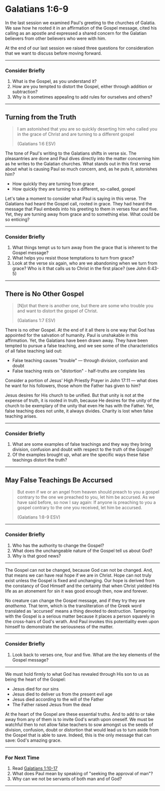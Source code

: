 # Galatians 1:6-9

In the last session we examined Paul's greeting to the churches of Galatia. We saw how he rooted it in an affirmation of the Gospel message, cited his calling as an apostle and expressed a shared concern for the Galatian believers from other believers who were with him.

At the end of our last session we raised three questions for consideration that we want to discuss before moving forward.

---

### Consider Briefly

1. What is the Gospel, as you understand it?
2. How are you tempted to distort the Gospel, either through addition or subtraction?
3. Why is it sometimes appealing to add rules for ourselves and others?

---

## Turning from the Truth

> I am astonished that you are so quickly deserting him who called you in the grace of Christ and are turning to a different gospel
> 
> (Galatians 1:6 ESV)

The tone of Paul's writing to the Galatians shifts in verse six. The pleasantries are done and Paul dives directly into the matter concerning him as he writes to the Galatian churches. What stands out in this first verse about what is causing Paul so much concern, and, as he puts it, astonishes him?

* How quickly they are turning from grace
* How quickly they are turning to a different, so-called, gospel

Let's take a moment to consider what Paul is saying in this verse. The Galatians had heard the Gospel call, rooted in grace. They had heard the message that Paul embeds into his greeting to them in verses four and five. Yet, they are turning away from grace and to something else. What could be so enticing?

---

### Consider Briefly

1. What things tempt us to turn away from the grace that is inherent to the Gospel message?
2. What helps you resist those temptations to turn from grace?
3. Look at the verse six again, who are we abandoning when we turn from grace? Who is it that calls us to Christ in the first place? (see John 6:43-5)

---

## There is No Other Gospel

> [N]ot that there is another one, but there are some who trouble you and want to distort the gospel of Christ.
>
> (Galatians 1:7 ESV)

There is no other Gospel. At the end of it all there is one way that God has appointed for the salvation of humanity. Paul is unshakable in this affirmation. Yet, the Galatians have been drawn away. They have been tempted to pursue a false teaching, and we see some of the characteristics of all false teaching laid out:

* False teaching causes "trouble" — through division, confusion and doubt
* False teaching rests on "distortion" - half-truths are complete lies

Consider a portion of Jesus' High Priestly Prayer in John 17:11 — what does he want for his followers, those whom the Father has given to him?

Jesus desires for His church to be unified. But that unity is not at the expense of truth, it is rooted in truth, because He desires for the unity of the church to be exemplary of the unity that even He has with the Father. Yet, false teaching does not unite, it always divides. Charity is lost when false teaching arises.

---

### Consider Briefly

1. What are some examples of false teachings and they way they bring division, confusion and doubt with respect to the truth of the Gospel?
2. Of the examples brought up, what are the specific ways these false teachings distort the truth?

---

## May False Teachings Be Accursed

> But even if we or an angel from heaven should preach to you a gospel contrary to the one we preached to you, let him be accursed. As we have said before, so now I say again: If anyone is preaching to you a gospel contrary to the one you received, let him be accursed.
>
> (Galatians 1:8-9 ESV)

---

### Consider Briefly

1. Who has the authority to change the Gospel?
2. What does the unchangeable nature of the Gospel tell us about God?
3. Why is that good news?

---

The Gospel can not be changed, because God can not be changed. And, that means we can have real hope if we are in Christ. Hope can not truly exist unless the Gospel is fixed and unchanging. Our hope is derived from the constancy of God Himself and the certainty that when Christ yielded His life as an atonement for sin it was good enough then, now and forever.

No creature can change the Gospel message, and if they try they are _anathema_. That term, which is the transliteration of the Greek word translated as 'accursed' means a thing devoted to destruction. Tampering with the Gospel is a serious matter because it places a person squarely in the cross-hairs of God's wrath. And Paul invokes this potentiality even upon himself to demonstrate the seriousness of the matter.

---

### Consider Briefly

1. Look back to verses one, four and five. What are the key elements of the Gospel message?

---

We must hold firmly to what God has revealed through His son to us as being the heart of the Gospel:

* Jesus died for our sins
* Jesus died to deliver us from the present evil age
* Jesus died according to the will of the Father
* The Father raised Jesus from the dead

At the heart of the Gospel are these essential truths. And to add to or take away from any of them is to invite God's wrath upon oneself. We must be watchful then to not allow false teachers to sow amongst us the seeds of division, confusion, doubt or distortion that would lead us to turn aside from the Gospel that is able to save. Indeed, this is the only message that can save: God's amazing grace.

---

### For Next Time

1. Read [Galatians 1:10-17](http://www.esvbible.org/Galatians%201%3A6-9/)
2. What does Paul mean by speaking of "seeking the approval of man"?
3. Why can we not be servants of both man and of God?

---